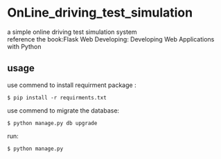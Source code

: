 # OnLine_driving_test_simulation

a simple online driving test simulation system<br>
reference the book:Flask Web Developing: Developing Web Applications with Python<br>

## usage

use commend to install requirment package :<br>
```
$ pip install -r requirments.txt
```

use commend to migrate the database:
```
$ python manage.py db upgrade
```

run:
```
$ python manage.py
```

